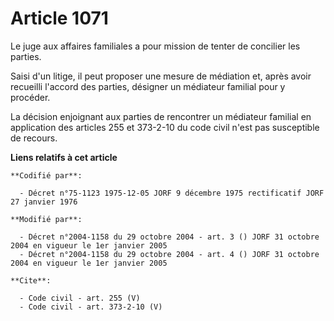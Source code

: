 # Article 1071

Le juge aux affaires familiales a pour mission de tenter de concilier les parties. 

Saisi d'un litige, il peut proposer une mesure de médiation et, après avoir recueilli l'accord des parties, désigner un
médiateur familial pour y procéder. 

La décision enjoignant aux parties de rencontrer un médiateur familial en application des articles 255 et 373-2-10 du code
civil n'est pas susceptible de recours.

**Liens relatifs à cet article**

	**Codifié par**:

	  - Décret n°75-1123 1975-12-05 JORF 9 décembre 1975 rectificatif JORF 27 janvier 1976

	**Modifié par**:

	  - Décret n°2004-1158 du 29 octobre 2004 - art. 3 () JORF 31 octobre 2004 en vigueur le 1er janvier 2005
	  - Décret n°2004-1158 du 29 octobre 2004 - art. 4 () JORF 31 octobre 2004 en vigueur le 1er janvier 2005

	**Cite**:

	  - Code civil - art. 255 (V)
	  - Code civil - art. 373-2-10 (V)

